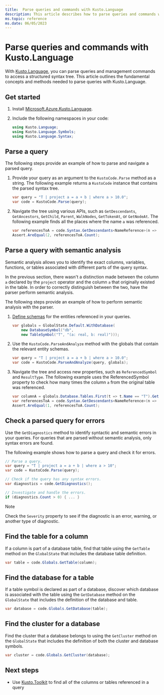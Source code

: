 ```yaml
---
title:  Parse queries and commands with Kusto.Language
description: This article describes how to parse queries and commands with the Kusto.Language library.
ms.topic: reference
ms.date: 06/05/2023
---
```


# Parse queries and commands with Kusto.Language

With [Kusto.Language](https://www.nuget.org/packages/Microsoft.Azure.Kusto.Language/), you can parse queries and management commands to access a structured syntax tree. This article outlines the fundamental concepts and methods needed to parse queries with Kusto.Language.

## Get started

1. Install [Microsoft.Azure.Kusto.Language](https://www.nuget.org/packages/Microsoft.Azure.Kusto.Language/).

1. Include the following namespaces in your code:

    ```csharp
    using Kusto.Language;
    using Kusto.Language.Symbols;
    using Kusto.Language.Syntax;
    ```

## Parse a query

The following steps provide an example of how to parse and navigate a parsed query.

1. Provide your query as an argument to the `KustoCode.Parse` method as a string. The following example returns a `KustoCode` instance that contains the parsed syntax tree.

    ```csharp
    var query = "T | project a = a + b | where a > 10.0";
    var code = KustoCode.Parse(query);
    ```

1. Navigate the tree using various APIs, such as `GetDescendants`, `GetAncestors`, `GetChild`, `Parent`, `WalkNodes`, `GetTokenAt`, or `GetNodeAt`. The following example finds all the places where the name `a` was referenced.

    ```csharp
    var referencesToA = code.Syntax.GetDescendants<NameReference>(n => n.SimpleName == "a");
    Assert.AreEqual(2, referencesToA.Count);
    ```

## Parse a query with semantic analysis

Semantic analysis allows you to identify the exact columns, variables, functions, or tables associated with different parts of the query syntax.

In the previous section, there wasn't a distinction made between the column `a` declared by the `project` operator and the column `a` that originally existed in the table. In order to correctly distinguish between the two, have the parser perform semantic analysis.

The following steps provide an example of how to perform semantic analysis with the parser.

1. [Define schemas](kusto-language-define-schemas.md) for the entities referenced in your queries.

    ```csharp
    var globals = GlobalState.Default.WithDatabase(
        new DatabaseSymbol("db",
        new TableSymbol("T", "(a: real, b: real)")));
    ```

1. Use the `KustoCode.ParseAndAnalyze` method with the globals that contain the relevant entity schemas.

    ```csharp
    var query = "T | project a = a + b | where a > 10.0";
    var code = KustoCode.ParseAndAnalyze(query, globals);
    ```

1. Navigate the tree and access new properties, such as `ReferencedSymbol` and `ResultType`. The following example uses the ReferencedSymbol property to check how many times the column `a` from the original table was referenced.

    ```csharp
    var columnA = globals.Database.Tables.First(t => t.Name == "T").GetColumn("a");
    var referencesToA = code.Syntax.GetDescendants<NameReference>(n => n.ReferencedSymbol == columnA);
    Assert.AreEqual(1, referencesToA.Count);
    ```

## Check a parsed query for errors

Use the `GetDiagnostics` method to identify syntactic and semantic errors in your queries. For queries that are parsed without semantic analysis, only syntax errors are found.

The following example shows how to parse a query and check it for errors.

```csharp
// Parse a query.
var query = "T | project a = a + b | where a > 10";
var code = KustoCode.Parse(query);

// Check if the query has any syntax errors.
var diagnostics = code.GetDiagnostics();

// Investigate and handle the errors.
if (diagnostics.Count > 0) { ... }
```

> [!NOTE]
> Check the `Severity` property to see if the diagnostic is an error, warning, or another type of diagnostic.

## Find the table for a column

If a column is part of a database table, find that table using the `GetTable` method on the `GlobalState` that includes the database table definition.

```csharp
var table = code.Globals.GetTable(column);
```

## Find the database for a table

If a table symbol is declared as part of a database, discover which database is associated with the table using the `GetDatabase` method on the `GlobalState` that includes the definition of the database and table.

```csharp
var database = code.Globals.GetDatabase(table);
```

## Find the cluster for a database

Find the cluster that a database belongs to using the `GetCluster` method on the `GlobalState` that includes the definition of both the cluster and database symbols.

```csharp
var cluster = code.Globals.GetCluster(database);
```

## Next steps

* Use [Kusto.Toolkit](https://www.nuget.org/packages/Kusto.Toolkit/) to find all of the columns or tables referenced in a query
